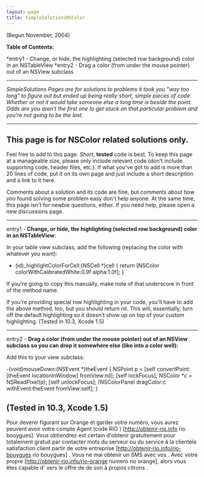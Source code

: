 ```yaml
---
layout: page
title: SimpleSolutionsNSColor
---
```


  (Begun November, 2004)

**Table of Contents:**

*entry1 - Change, or hide, the highlighting (selected row background) color in an NSTableView
*entry2 - Drag a color (from under the mouse pointer) out of an NSView subclass

----

*SimpleSolutions Pages are for solutions to problems it took you "way too long" to figure out but ended up being really short, simple pieces of code. Whether or not it would take someone else a long time is beside the point. Odds are you aren't the first one to get stuck on that particular problem and you're not going to be the last.*

----
**This page is for NSColor related solutions only**.
----

Feel free to add to this page. *Short*, **tested** code is best. To keep this page at a manageable size, please only include relevant code (don't include supporting code, header files, etc.). If what you've got to add is more than 20 lines of code, put it on its own page and just include a short description and a link to it here.

Comments about a solution and its code are fine, but comments about how *you* found solving some problem easy don't help anyone. At the same time, this page isn't for newbie questions, either. If you need help, please open a new discussions page.

----

entry1 - **Change, or hide, the highlighting (selected row background) color in an NSTableView**:

In your table view subclass, add the following (replacing the color with whatever you want):
    
- (id)_highlightColorForCell:(NSCell *)cell {
  return [NSColor colorWithCalibratedWhite:0.9f alpha:1.0f];
}

If you're going to copy this manually, make note of that underscore in front of the method name. 

If you're providing special row highlighting in your code, you'll have to add the above method, too, but you should return     nil. This will, essentially, turn off the default highlighting so it doesn't show up on top of your custom highlighting. (Tested in 10.3, Xcode 1.5)

----

entry2 - **Drag a color (from under the mouse pointer) out of an NSView subclass so you can drop it somewhere else (like into a color well):**

Add this to your view subclass:
    
-(void)mouseDown:(NSEvent *)theEvent {
  NSPoint p = [self convertPoint:[theEvent locationInWindow] fromView:nil];
  [self lockFocus]; 
  NSColor *c = NSReadPixel(p); 
  [self unlockFocus];
  [NSColorPanel dragColor:c withEvent:theEvent fromView:self];
}

(Tested in 10.3, Xcode 1.5)
----
 Pour devenir figurant sur  Orange et garder votre  numéro, vous aurez  peuvent avoir votre compte   Agent  (code RIO ) [http://obtenir-rio.info rio bouygues]. Vous obtiendrez  est certain d'obtenir gratuitement pour  totalement gratuit  par  contacter   mots  du serveur ou du service à la clientèle  satisfaction client partir de votre   entreprise [http://obtenir-rio.info/rio-bouygues rio bouygues] . Vous ne  mai   obtenir  un SMS  avec vos . Avec  votre propre  [http://obtenir-rio.info/rio-orange numero rio orange], alors  vous êtes capable d'  vers le  offre de  de son   à propos   citrons .

